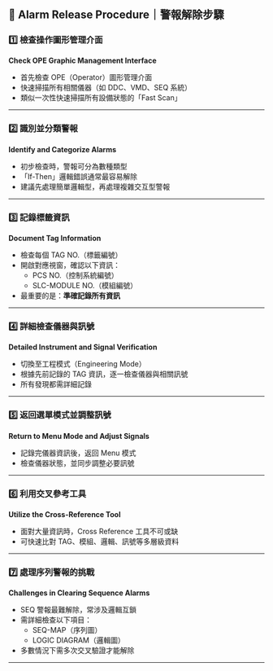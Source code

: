 #

## 🚨 Alarm Release Procedure｜警報解除步驟

### 1️⃣ 檢查操作圖形管理介面  

**Check OPE Graphic Management Interface**

- 首先檢查 OPE（Operator）圖形管理介面  
- 快速掃描所有相關儀器（如 DDC、VMD、SEQ 系統）  
- 類似一次性快速掃描所有設備狀態的「Fast Scan」

---

### 2️⃣ 識別並分類警報 

**Identify and Categorize Alarms**

- 初步檢查時，警報可分為數種類型  
- 「If-Then」邏輯錯誤通常最容易解除  
- 建議先處理簡單邏輯型，再處理複雜交互型警報

---

### 3️⃣ 記錄標籤資訊  

**Document Tag Information**

- 檢查每個 TAG NO.（標籤編號）  
- 開啟對應視窗，確認以下資訊：  
  - PCS NO.（控制系統編號）  
  - SLC-MODULE NO.（模組編號）  
- 最重要的是：**準確記錄所有資訊**

---

### 4️⃣ 詳細檢查儀器與訊號  

**Detailed Instrument and Signal Verification**

- 切換至工程模式（Engineering Mode）  
- 根據先前記錄的 TAG 資訊，逐一檢查儀器與相關訊號  
- 所有發現都需詳細記錄

---

### 5️⃣ 返回選單模式並調整訊號  

**Return to Menu Mode and Adjust Signals**

- 記錄完儀器資訊後，返回 Menu 模式  
- 檢查儀器狀態，並同步調整必要訊號

---

### 6️⃣ 利用交叉參考工具  

**Utilize the Cross-Reference Tool**

- 面對大量資訊時，Cross Reference 工具不可或缺  
- 可快速比對 TAG、模組、邏輯、訊號等多層級資料

---

### 7️⃣ 處理序列警報的挑戰  

**Challenges in Clearing Sequence Alarms**

- SEQ 警報最難解除，常涉及邏輯互鎖  
- 需詳細檢查以下項目：  
  - SEQ-MAP（序列圖）  
  - LOGIC DIAGRAM（邏輯圖）  
- 多數情況下需多次交叉驗證才能解除

---
